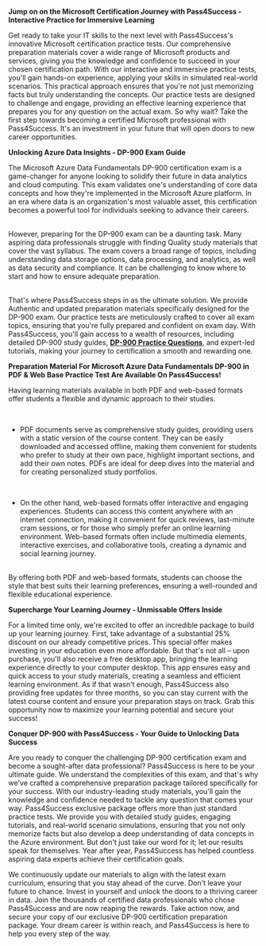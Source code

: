 <p bis_size="{&quot;x&quot;:20,&quot;y&quot;:20,&quot;w&quot;:1477,&quot;h&quot;:20,&quot;abs_x&quot;:20,&quot;abs_y&quot;:116}"><strong bis_size="{&quot;x&quot;:20,&quot;y&quot;:23,&quot;w&quot;:694,&quot;h&quot;:14,&quot;abs_x&quot;:20,&quot;abs_y&quot;:119}">Jump on on the Microsoft Certification Journey with Pass4Success - Interactive Practice for Immersive Learning</strong></p>

<p bis_size="{&quot;x&quot;:20,&quot;y&quot;:53,&quot;w&quot;:1477,&quot;h&quot;:83,&quot;abs_x&quot;:20,&quot;abs_y&quot;:149}">Get ready to take your IT skills to the next level with Pass4Success&#39;s innovative Microsoft certification practice tests. Our comprehensive preparation materials cover a wide range of Microsoft products and services, giving you the knowledge and confidence to succeed in your chosen certification path. With our interactive and immersive practice tests, you&#39;ll gain hands-on experience, applying your skills in simulated real-world scenarios. This practical approach ensures that you&#39;re not just memorizing facts but truly understanding the concepts. Our practice tests are designed to challenge and engage, providing an effective learning experience that prepares you for any question on the actual exam. So why wait? Take the first step towards becoming a certified Microsoft professional with Pass4Success. It&#39;s an investment in your future that will open doors to new career opportunities.</p>

<p bis_size="{&quot;x&quot;:20,&quot;y&quot;:150,&quot;w&quot;:1477,&quot;h&quot;:20,&quot;abs_x&quot;:20,&quot;abs_y&quot;:246}"><strong bis_size="{&quot;x&quot;:20,&quot;y&quot;:153,&quot;w&quot;:321,&quot;h&quot;:14,&quot;abs_x&quot;:20,&quot;abs_y&quot;:249}">Unlocking Azure Data Insights -&nbsp;DP-900 Exam Guide</strong></p>

<p bis_size="{&quot;x&quot;:20,&quot;y&quot;:183,&quot;w&quot;:1477,&quot;h&quot;:41,&quot;abs_x&quot;:20,&quot;abs_y&quot;:279}">The Microsoft Azure Data Fundamentals DP-900 certification exam is a game-changer for anyone looking to solidify their future in data analytics and cloud computing. This exam validates one&#39;s understanding of core data concepts and how they&#39;re implemented in the Microsoft Azure platform. In an era where data is an organization&#39;s most valuable asset, this certification becomes a powerful tool for individuals seeking to advance their careers.</p>

<p bis_size="{&quot;x&quot;:20,&quot;y&quot;:238,&quot;w&quot;:1477,&quot;h&quot;:62,&quot;abs_x&quot;:20,&quot;abs_y&quot;:334}"><br bis_size="{&quot;x&quot;:20,&quot;y&quot;:241,&quot;w&quot;:0,&quot;h&quot;:14,&quot;abs_x&quot;:20,&quot;abs_y&quot;:337}" />
However, preparing for the DP-900 exam can be a daunting task. Many aspiring data professionals struggle with finding Quality study materials that cover the vast syllabus. The exam covers a broad range of topics, including understanding data storage options, data processing, and analytics, as well as data security and compliance. It can be challenging to know where to start and how to ensure adequate preparation.</p>

<p bis_size="{&quot;x&quot;:20,&quot;y&quot;:313,&quot;w&quot;:1477,&quot;h&quot;:83,&quot;abs_x&quot;:20,&quot;abs_y&quot;:409}"><br bis_size="{&quot;x&quot;:20,&quot;y&quot;:317,&quot;w&quot;:0,&quot;h&quot;:14,&quot;abs_x&quot;:20,&quot;abs_y&quot;:413}" />
That&#39;s where Pass4Success steps in as the ultimate solution. We provide Authentic&nbsp;and updated preparation materials specifically designed for the DP-900 exam. Our practice tests are meticulously crafted to cover all exam topics, ensuring that you&#39;re fully prepared and confident on exam day. With Pass4Success, you&#39;ll gain access to a wealth of resources, including detailed DP-900 study guides, <a bis_size="{&quot;x&quot;:842,&quot;y&quot;:358,&quot;w&quot;:165,&quot;h&quot;:14,&quot;abs_x&quot;:842,&quot;abs_y&quot;:454}" href="https://www.pass4success.com/microsoft/exam/dp-900"><strong bis_size="{&quot;x&quot;:842,&quot;y&quot;:358,&quot;w&quot;:165,&quot;h&quot;:14,&quot;abs_x&quot;:842,&quot;abs_y&quot;:454}">DP-900 Practice Questions</strong></a>, and expert-led tutorials, making your journey to certification a smooth and rewarding one.</p>

<p bis_size="{&quot;x&quot;:20,&quot;y&quot;:410,&quot;w&quot;:1477,&quot;h&quot;:20,&quot;abs_x&quot;:20,&quot;abs_y&quot;:506}"><strong bis_size="{&quot;x&quot;:20,&quot;y&quot;:413,&quot;w&quot;:833,&quot;h&quot;:14,&quot;abs_x&quot;:20,&quot;abs_y&quot;:509}">Preparation Material For Microsoft Azure Data Fundamentals DP-900 in PDF &amp; Web Base Practice Test&nbsp;Are Available On Pass4Success!</strong></p>

<p bis_size="{&quot;x&quot;:20,&quot;y&quot;:443,&quot;w&quot;:1477,&quot;h&quot;:20,&quot;abs_x&quot;:20,&quot;abs_y&quot;:539}">Having learning materials available in both PDF and web-based formats offer students a flexible and dynamic approach to their studies.</p>

<p bis_size="{&quot;x&quot;:20,&quot;y&quot;:477,&quot;w&quot;:1477,&quot;h&quot;:20,&quot;abs_x&quot;:20,&quot;abs_y&quot;:573}">&nbsp;</p>

<ul bis_size="{&quot;x&quot;:20,&quot;y&quot;:511,&quot;w&quot;:1477,&quot;h&quot;:41,&quot;abs_x&quot;:20,&quot;abs_y&quot;:607}">
	<li bis_size="{&quot;x&quot;:60,&quot;y&quot;:511,&quot;w&quot;:1397,&quot;h&quot;:41,&quot;abs_x&quot;:60,&quot;abs_y&quot;:607}">PDF documents serve as comprehensive study guides, providing users with a static version of the course content. They can be easily downloaded and accessed offline, making them convenient for students who prefer to study at their own pace, highlight important sections, and add their own notes. PDFs are ideal for deep dives into the material and for creating personalized study portfolios.</li>
</ul>

<p bis_size="{&quot;x&quot;:20,&quot;y&quot;:566,&quot;w&quot;:1477,&quot;h&quot;:20,&quot;abs_x&quot;:20,&quot;abs_y&quot;:662}">&nbsp;</p>

<ul bis_size="{&quot;x&quot;:20,&quot;y&quot;:599,&quot;w&quot;:1477,&quot;h&quot;:41,&quot;abs_x&quot;:20,&quot;abs_y&quot;:695}">
	<li bis_size="{&quot;x&quot;:60,&quot;y&quot;:599,&quot;w&quot;:1397,&quot;h&quot;:41,&quot;abs_x&quot;:60,&quot;abs_y&quot;:695}">On the other hand, web-based formats offer interactive and engaging experiences. Students can access this content anywhere with an internet connection, making it convenient for quick reviews, last-minute cram sessions, or for those who simply prefer an online learning environment. Web-based formats often include multimedia elements, interactive exercises, and collaborative tools, creating a dynamic and social learning journey.</li>
</ul>

<p bis_size="{&quot;x&quot;:20,&quot;y&quot;:654,&quot;w&quot;:1477,&quot;h&quot;:41,&quot;abs_x&quot;:20,&quot;abs_y&quot;:750}"><br bis_size="{&quot;x&quot;:20,&quot;y&quot;:657,&quot;w&quot;:0,&quot;h&quot;:14,&quot;abs_x&quot;:20,&quot;abs_y&quot;:753}" />
By offering both PDF and web-based formats, students can choose the style that best suits their learning preferences, ensuring a well-rounded and flexible educational experience.</p>

<p bis_size="{&quot;x&quot;:20,&quot;y&quot;:709,&quot;w&quot;:1477,&quot;h&quot;:20,&quot;abs_x&quot;:20,&quot;abs_y&quot;:805}"><strong bis_size="{&quot;x&quot;:20,&quot;y&quot;:712,&quot;w&quot;:391,&quot;h&quot;:14,&quot;abs_x&quot;:20,&quot;abs_y&quot;:808}">Supercharge Your Learning Journey -&nbsp;Unmissable Offers Inside</strong></p>

<p bis_size="{&quot;x&quot;:20,&quot;y&quot;:742,&quot;w&quot;:1477,&quot;h&quot;:83,&quot;abs_x&quot;:20,&quot;abs_y&quot;:838}">For a limited time only, we&#39;re excited to offer an incredible package to build up your learning journey. First, take advantage of a substantial 25% discount on our already competitive prices. This special offer makes investing in your education even more affordable. But that&#39;s not all &ndash; upon purchase, you&#39;ll also receive a free desktop app, bringing the learning experience directly to your computer desktop. This app ensures easy and quick access to your study materials, creating a seamless and efficient learning environment. As if that wasn&#39;t enough, Pass4Success also providing free updates for three months, so you can stay current with the latest course content and ensure your preparation stays on track. Grab this opportunity now to maximize your learning potential and secure your success!</p>

<p bis_size="{&quot;x&quot;:20,&quot;y&quot;:839,&quot;w&quot;:1477,&quot;h&quot;:20,&quot;abs_x&quot;:20,&quot;abs_y&quot;:935}"><strong bis_size="{&quot;x&quot;:20,&quot;y&quot;:842,&quot;w&quot;:475,&quot;h&quot;:14,&quot;abs_x&quot;:20,&quot;abs_y&quot;:938}">Conquer DP-900 with Pass4Success -&nbsp;Your Guide to Unlocking Data Success</strong></p>

<p bis_size="{&quot;x&quot;:20,&quot;y&quot;:872,&quot;w&quot;:1477,&quot;h&quot;:83,&quot;abs_x&quot;:20,&quot;abs_y&quot;:968}">Are you ready to conquer the challenging DP-900 certification exam and become a sought-after data professional? Pass4Success is here to be your ultimate guide. We understand the complexities of this exam, and that&#39;s why we&#39;ve crafted a comprehensive preparation package tailored specifically for your success. With our industry-leading study materials, you&#39;ll gain the knowledge and confidence needed to tackle any question that comes your way.&nbsp;Pass4Success exclusive package offers more than just standard practice tests. We provide you with detailed study guides, engaging tutorials, and real-world scenario simulations, ensuring that you not only memorize facts but also develop a deep understanding of data concepts in the Azure environment. But don&#39;t just take our word for it; let our results speak for themselves. Year after year, Pass4Success has helped countless aspiring data experts achieve their certification goals.&nbsp;</p>

<p bis_size="{&quot;x&quot;:20,&quot;y&quot;:969,&quot;w&quot;:1477,&quot;h&quot;:62,&quot;abs_x&quot;:20,&quot;abs_y&quot;:1065}">We continuously update our materials to align with the latest exam curriculum, ensuring that you stay ahead of the curve.&nbsp;Don&#39;t leave your future to chance. Invest in yourself and unlock the doors to a thriving career in data. Join the thousands of certified data professionals who chose Pass4Success and are now reaping the rewards.&nbsp;Take action now, and secure your copy of our exclusive DP-900 certification preparation package.&nbsp;Your dream career is within reach, and Pass4Success is here to help you every step of the way.</p>

